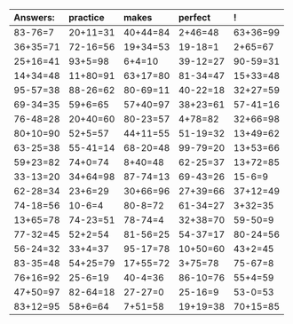 | Answers: | practice | makes | perfect | ! |
| :--- | :--- | :--- | :--- | :--- |
| 83-76=7 | 20+11=31 | 40+44=84 | 2+46=48 | 63+36=99 | 
| 36+35=71 | 72-16=56 | 19+34=53 | 19-18=1 | 2+65=67 | 
| 25+16=41 | 93+5=98 | 6+4=10 | 39-12=27 | 90-59=31 | 
| 14+34=48 | 11+80=91 | 63+17=80 | 81-34=47 | 15+33=48 | 
| 95-57=38 | 88-26=62 | 80-69=11 | 40-22=18 | 32+27=59 | 
| 69-34=35 | 59+6=65 | 57+40=97 | 38+23=61 | 57-41=16 | 
| 76-48=28 | 20+40=60 | 80-23=57 | 4+78=82 | 32+66=98 | 
| 80+10=90 | 52+5=57 | 44+11=55 | 51-19=32 | 13+49=62 | 
| 63-25=38 | 55-41=14 | 68-20=48 | 99-79=20 | 13+53=66 | 
| 59+23=82 | 74+0=74 | 8+40=48 | 62-25=37 | 13+72=85 | 
| 33-13=20 | 34+64=98 | 87-74=13 | 69-43=26 | 15-6=9 | 
| 62-28=34 | 23+6=29 | 30+66=96 | 27+39=66 | 37+12=49 | 
| 74-18=56 | 10-6=4 | 80-8=72 | 61-34=27 | 3+32=35 | 
| 13+65=78 | 74-23=51 | 78-74=4 | 32+38=70 | 59-50=9 | 
| 77-32=45 | 52+2=54 | 81-56=25 | 54-37=17 | 80-24=56 | 
| 56-24=32 | 33+4=37 | 95-17=78 | 10+50=60 | 43+2=45 | 
| 83-35=48 | 54+25=79 | 17+55=72 | 3+75=78 | 75-67=8 | 
| 76+16=92 | 25-6=19 | 40-4=36 | 86-10=76 | 55+4=59 | 
| 47+50=97 | 82-64=18 | 27-27=0 | 25-16=9 | 53-0=53 | 
| 83+12=95 | 58+6=64 | 7+51=58 | 19+19=38 | 70+15=85 | 
